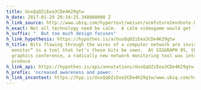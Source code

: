 ```yaml
---
title: UusQqOZiEea3CDe4K29gtw
h_date: 2017-01-29 20:34:25.348000000 Z
h_link_source: http://www.ubiq.com/hypertext/weiser/acmfuture2endnote.htm
h_exact: Not all technology need be calm.  A calm videogame would get little
h_suffix: "  But too much design focuses"
h_link_hypothesis: https://hypothes.is/a/UusQqOZiEea3CDe4K29gtw
h_title: Bits flowing through the wires of a computer network are invisible; a “network
  monitor” is a tool that let’s those bits be seen.  At SIGGRAPH 95, the largest computer
  graphics conference, a radically new network monitoring tool was introduced.  It
  produce
h_link_api: https://hypothes.is/api/annotations/UusQqOZiEea3CDe4K29gtw
h_prefix: 'ncreased awareness and power. '
h_link_incontext: https://hyp.is/UusQqOZiEea3CDe4K29gtw/www.ubiq.com/hypertext/weiser/acmfuture2endnote.htm
---
```


